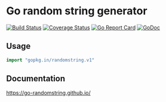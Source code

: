 # Go random string generator

[![Build Status](https://travis-ci.org/go-randomstring/randomstring.svg?branch=master)](https://travis-ci.org/go-randomstring/randomstring)
[![Coverage Status](https://coveralls.io/repos/github/go-randomstring/randomstring/badge.svg?branch=master)](https://coveralls.io/github/go-randomstring/randomstring?branch=master)
[![Go Report Card](https://goreportcard.com/badge/gopkg.in/randomstring.v1)](https://goreportcard.com/report/gopkg.in/randomstring.v1)
[![GoDoc](https://godoc.org/gopkg.in/randomstring.v1?status.svg)](https://godoc.org/gopkg.in/randomstring.v1)

## Usage

~~~go
import "gopkg.in/randomstring.v1"
~~~

## Documentation

https://go-randomstring.github.io/
